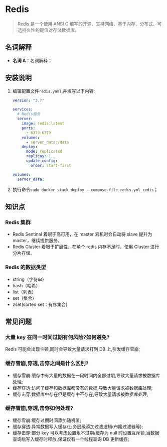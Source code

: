 # Redis

> Redis 是一个使用 ANSI C 编写的开源、支持网络、基于内存、分布式、可选持久性的键值对存储数据库。

## 名词解释

- **名词 A**：名词解释；

## 安装说明

1. 编辑配置文件`redis.yaml`,并填写以下内容:

   ```yaml
   version: "3.7"

   services:
     # Redis服务
     server:
       image: redis:latest
       ports:
         - 6379:6379
       volumes:
         - server_data:/data
       deploy:
         mode: replicated
         replicas: 1
         update_config:
           order: start-first

   volumes:
     server_data:
   ```

2. 执行命令`sudo docker stack deploy --compose-file redis.yml redis`；

## 知识点

### Redis 集群

- Redis Sentinal 着眼于高可用，在 master 宕机时会自动将 slave 提升为 master，继续提供服务。
- Redis Cluster 着眼于扩展性，在单个 redis 内存不足时，使用 Cluster 进行分片存储。

### Redis 的数据类型

- string（字符串）
- hash（哈希）
- list（列表）
- set（集合）
- zset(sorted set：有序集合)

## 常见问题

### 大量 key 在同一时间过期有何风险?如何避免?

Redis 可能会出现卡顿,同时会导致大量请求打到 DB 上,引发缓存雪崩;

### 缓存雪崩,穿透,击穿之间是什么区别?

- 缓存雪崩:缓存中有大量的数据在一段时间内全部过期,导致大量请求被数据库处理;
- 缓存穿透:访问了缓存和数据库都没有的数据,导致大量请求被数据库处理;
- 缓存击穿:数据库中存在但是缓存中不存在,导致大量请求被数据库处理;

### 缓存雪崩,穿透,击穿如何处理?

- 缓存雪崩:缓存过期时间添加随机值;
- 缓存穿透:异常数据写入缓存/业务层级添加过滤逻辑(布隆过滤器等);
- 缓存击穿:部分 key 可以考虑设置永不过期/缓存为 null 时设置互斥锁,当数据查询后写入缓存时释放,保证仅有一个线程查询 DB 更新缓存;
